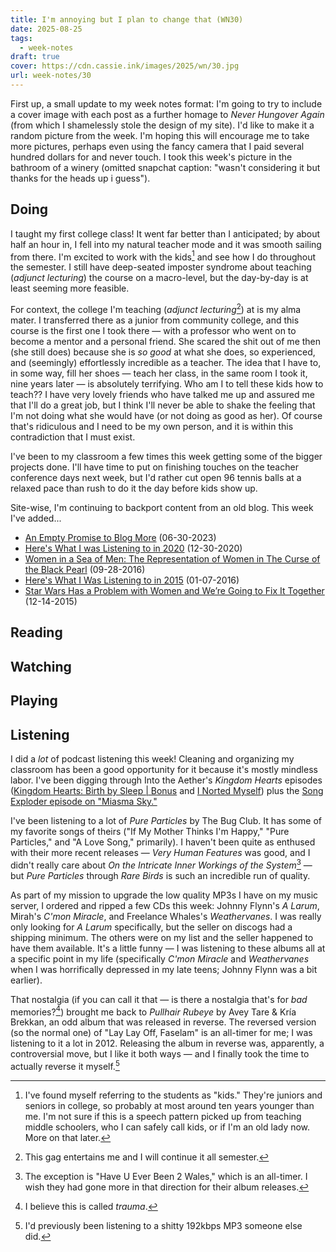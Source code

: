 ```yaml
---
title: I'm annoying but I plan to change that (WN30)
date: 2025-08-25
tags:
  - week-notes
draft: true
cover: https://cdn.cassie.ink/images/2025/wn/30.jpg
url: week-notes/30
---
```

First up, a small update to my week notes format: I'm going to try to include a cover image with each post as a further homage to *Never Hungover Again* (from which I shamelessly stole the design of my site). I'd like to make it a random picture from the week. I'm hoping this will encourage me to take more pictures, perhaps even using the fancy camera that I paid several hundred dollars for and never touch. I took this week's picture in the bathroom of a winery (omitted snapchat caption: "wasn't considering it but thanks for the heads up i guess").
## Doing
I taught my first college class! It went far better than I anticipated; by about half an hour in, I fell into my natural teacher mode and it was smooth sailing from there. I'm excited to work with the kids[^1] and see how I do throughout the semester. I still have deep-seated imposter syndrome about teaching (*adjunct lecturing*) the course on a macro-level, but the day-by-day is at least seeming more feasible.

For context,  the college I'm teaching (*adjunct lecturing*[^2]) at is my alma mater. I transferred there as a junior from community college, and this course is the first one I took there — with a professor who went on to become a mentor and a personal friend. She scared the shit out of me then (she still does) because she is *so good* at what she does, so experienced, and (seemingly) effortlessly incredible as a teacher. The idea that I have to, in some way, fill her shoes — teach her class, in the same room I took it, nine years later — is absolutely terrifying. Who am I to tell these kids how to teach?? I have very lovely friends who have talked me up and assured me that I'll do a great job, but I think I'll never be able to shake the feeling that I'm not doing what she would have (or not doing as good as her). Of course that's ridiculous and I need to be my own person, and it is within this contradiction that I must exist.

I've been to my classroom a few times this week getting some of the bigger projects done. I'll have time to put on finishing touches on the teacher conference days next week, but I'd rather cut open 96 tennis balls at a relaxed pace than rush to do it the day before kids show up.

Site-wise, I'm continuing to backport content from an old blog. This week I've added...
* [An Empty Promise to Blog More](https://cassie.ink/an-empty-promise-to-blog-more/) (06-30-2023)
* [Here's What I was Listening to in 2020](https://cassie.ink/heres-what-i-was-listening-to-in-2020/) (12-30-2020)
* [Women in a Sea of Men: The Representation of Women in The Curse of the Black Pearl](https://cassie.ink/women-in-a-sea-of-men-the-representation-of-women-in-the-curse-of-the-black-pearl/) (09-28-2016)
* [Here's What I Was Listening to in 2015](https://cassie.ink/heres-what-i-was-listening-to-in-2015) (01-07-2016)
* [Star Wars Has a Problem with Women and We’re Going to Fix It Together](http://cassie.ink/star-wars-has-a-problem-with-women-and-were-going-to-fix-it-together/) (12-14-2015)
## Reading

## Watching

## Playing

## Listening
I did a *lot* of podcast listening this week! Cleaning and organizing my classroom has been a good opportunity for it because it's mostly mindless labor. I've been digging through Into the Aether's *Kingdom Hearts* episodes ([Kingdom Hearts: Birth by Sleep | Bonus](https://pca.st/ryz2z5wd) and [I Norted Myself](https://pca.st/m4xgagit)) plus the [Song Exploder episode on "Miasma Sky."](https://pca.st/Kj2p)

I've been listening to a lot of *Pure Particles* by The Bug Club. It has some of my favorite songs of theirs ("If My Mother Thinks I'm Happy," "Pure Particles," and "A Love Song," primarily). I haven't been quite as enthused with their more recent releases — *Very Human Features* was good, and I didn't really care about *On the Intricate Inner Workings of the System*[^3] — but *Pure Particles* through *Rare Birds* is such an incredible run of quality.

As part of my mission to upgrade the low quality MP3s I have on my music server, I ordered and ripped a few CDs this week: Johnny Flynn's *A Larum*, Mirah's *C'mon Miracle*, and Freelance Whales's *Weathervanes*. I was really only looking for *A Larum* specifically, but the seller on discogs had a shipping minimum. The others were on my list and the seller happened to have them available. It's a little funny — I was listening to these albums all at a specific point in my life (specifically *C'mon Miracle* and *Weathervanes* when I was horrifically depressed in my late teens; Johnny Flynn was a bit earlier). 

That nostalgia (if you can call it that — is there a nostalgia that's for *bad* memories?[^4]) brought me back to *Pullhair Rubeye* by Avey Tare & Kría Brekkan, an odd album that was released in reverse. The reversed version (so the normal one) of "Lay Lay Off, Faselam" is an all-timer for me; I was listening to it a lot in 2012. Releasing the album in reverse was, apparently, a controversial move, but I like it both ways — and I finally took the time to actually reverse it myself.[^5]

[^1]: I've found myself referring to the students as "kids." They're juniors and seniors in college, so probably at most around ten years younger than me. I'm not sure if this is a speech pattern picked up from teaching middle schoolers, who I can safely call kids, or if I'm an old lady now. More on that later.

[^2]: This gag entertains me and I will continue it all semester.

[^3]: The exception is "Have U Ever Been 2 Wales," which is an all-timer. I wish they had gone more in that direction for their album releases.

[^4]: I believe this is called *trauma*.

[^5]: I'd previously been listening to a shitty 192kbps MP3 someone else did.
